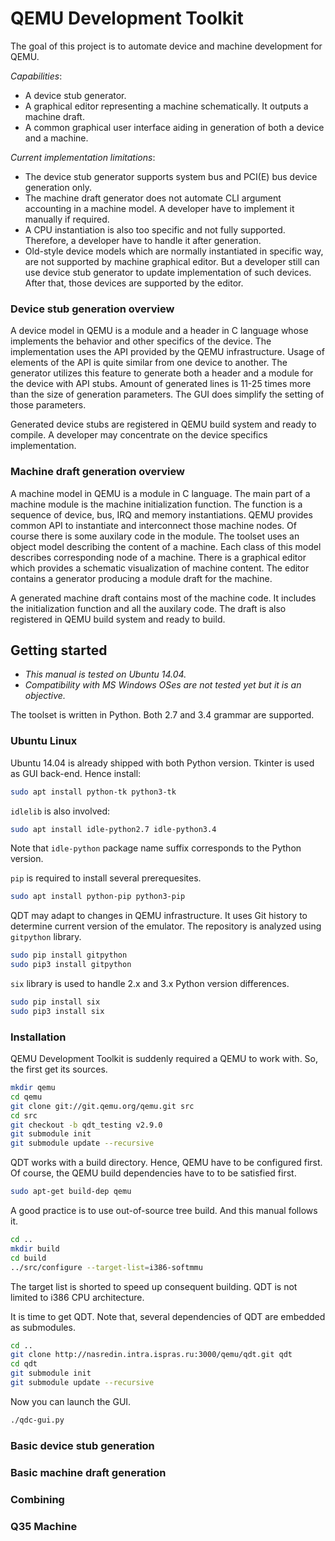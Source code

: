 # QEMU Development Toolkit

The goal of this project is to automate device and machine development for
QEMU.

*Capabilities*:

- A device stub generator.
- A graphical editor representing a machine schematically.
It outputs a machine draft.
- A common graphical user interface aiding in generation of both a device
and a machine.

*Current implementation limitations*:

- The device stub generator supports system bus and PCI(E) bus device
generation only.
- The machine draft generator does not automate CLI argument accounting in a
machine model.
A developer have to implement it manually if required.
- A CPU instantiation is also too specific and not fully supported.
Therefore, a developer have to handle it after generation.
- Old-style device models which are normally instantiated in specific way, are
not supported by machine graphical editor.
But a developer still can use device stub generator to update implementation
of such devices.
After that, those devices are supported by the editor.

### Device stub generation overview

A device model in QEMU is a module and a header in C language whose implements
the behavior and other specifics of the device.
The implementation uses the API provided by the QEMU infrastructure.
Usage of elements of the API is quite similar from one device to another.
The generator utilizes this feature to generate both a header and a module
for the device with API stubs.
Amount of generated lines is 11-25 times more than the size of generation
parameters.
The GUI does simplify the setting of those parameters.

Generated device stubs are registered in QEMU build system and ready to
compile.
A developer may concentrate on the device specifics implementation.

### Machine draft generation overview

A machine model in QEMU is a module in C language.
The main part of a machine module is the machine initialization function.
The function is a sequence of device, bus, IRQ and memory instantiations.
QEMU provides common API to instantiate and interconnect those machine nodes.
Of course there is some auxilary code in the module.
The toolset uses an object model describing the content of a machine.
Each class of this model describes corresponding node of a machine.
There is a graphical editor which provides a schematic visualization of
machine content.
The editor contains a generator producing a module draft for the machine.

A generated machine draft contains most of the machine code.
It includes the initialization function and all the auxilary code.
The draft is also registered in QEMU build system and ready to build.

## Getting started

- *This manual is tested on Ubuntu 14.04.*
- *Compatibility with MS Windows OSes are not tested yet*
*but it is an objective.*

The toolset is written in Python.
Both 2.7 and 3.4 grammar are supported.

### Ubuntu Linux

Ubuntu 14.04 is already shipped with both Python version.
Tkinter is used as GUI back-end.
Hence install:

```bash
sudo apt install python-tk python3-tk
```

`idlelib` is also involved:

```bash
sudo apt install idle-python2.7 idle-python3.4
```

Note that `idle-python` package name suffix corresponds to the Python version.

`pip` is required to install several prerequesites.

```bash
sudo apt install python-pip python3-pip
```

QDT may adapt to changes in QEMU infrastructure.
It uses Git history to determine current version of the emulator.
The repository is analyzed using `gitpython` library.

```bash
sudo pip install gitpython
sudo pip3 install gitpython
```

`six` library is used to handle 2.x and 3.x Python version differences.

```bash
sudo pip install six
sudo pip3 install six
```

### Installation

QEMU Development Toolkit is suddenly required a QEMU to work with.
So, the first get its sources.

```bash
mkdir qemu
cd qemu
git clone git://git.qemu.org/qemu.git src
cd src
git checkout -b qdt_testing v2.9.0
git submodule init
git submodule update --recursive
```

QDT works with a build directory.
Hence, QEMU have to be configured first.
Of course, the QEMU build dependencies have to to be satisfied first.

```bash
sudo apt-get build-dep qemu
```

A good practice is to use out-of-source tree build.
And this manual follows it.

```bash
cd ..
mkdir build
cd build
../src/configure --target-list=i386-softmmu
```

The target list is shorted to speed up consequent building.
QDT is not limited to i386 CPU architecture.

It is time to get QDT.
Note that, several dependencies of QDT are embedded as submodules.

```bash
cd ..
git clone http://nasredin.intra.ispras.ru:3000/qemu/qdt.git qdt
cd qdt
git submodule init
git submodule update --recursive
```

Now you can launch the GUI.

```bash
./qdc-gui.py
```

### Basic device stub generation

### Basic machine draft generation

### Combining

### Q35 Machine
